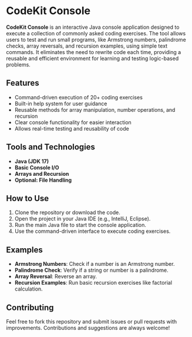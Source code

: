 # CodeKit Console

**CodeKit Console** is an interactive Java console application designed to execute a collection of commonly asked coding exercises. The tool allows users to test and run small programs, like Armstrong numbers, palindrome checks, array reversals, and recursion examples, using simple text commands. It eliminates the need to rewrite code each time, providing a reusable and efficient environment for learning and testing logic-based problems.

## Features

- Command-driven execution of 20+ coding exercises
- Built-in help system for user guidance
- Reusable methods for array manipulation, number operations, and recursion
- Clear console functionality for easier interaction
- Allows real-time testing and reusability of code

## Tools and Technologies

- **Java (JDK 17)**
- **Basic Console I/O**
- **Arrays and Recursion**
- **Optional: File Handling**

## How to Use

1. Clone the repository or download the code.
2. Open the project in your Java IDE (e.g., IntelliJ, Eclipse).
3. Run the main Java file to start the console application.
4. Use the command-driven interface to execute coding exercises.

## Examples

- **Armstrong Numbers**: Check if a number is an Armstrong number.
- **Palindrome Check**: Verify if a string or number is a palindrome.
- **Array Reversal**: Reverse an array.
- **Recursion Examples**: Run basic recursion exercises like factorial calculation.

## Contributing

Feel free to fork this repository and submit issues or pull requests with improvements. Contributions and suggestions are always welcome!
